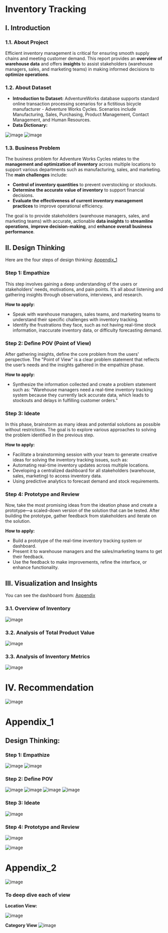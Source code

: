 # Inventory Tracking 
## I. Introduction
### 1.1. About Project
Efficient inventory management is critical for ensuring smooth supply chains and meeting customer demand. This report provides an **overview of warehouse data** and offers **insights** to assist stakeholders (warehouse managers, sales, and marketing teams) in making informed decisions to **optimize operations**.
### 1.2. About Dataset
* **Introduction to Dataset:** AdventureWorks database supports standard online transaction processing scenarios for a fictitious bicycle manufacturer - Adventure Works Cycles. 
Scenarios include Manufacturing, Sales, Purchasing, Product Management, Contact Management, and Human Resources.
* **Data Dictionary:**

![image](https://github.com/user-attachments/assets/0b057093-1414-4102-80b6-0b31a8b1b128)
![image](https://github.com/user-attachments/assets/97257af3-493a-4aa0-8685-9c9d41f3ee9d)


### 1.3. Business Problem
The business problem for Adventure Works Cycles relates to the **management and optimization of inventory** across multiple locations to support various departments such as manufacturing, sales, and marketing. The **main challenges** include:
* **Control of inventory quantities** to prevent overstocking or stockouts.
* **Determine the accurate value of inventory** to support financial decisions.
* **Evaluate the effectiveness of current inventory management practices** to improve operational efficiency.

The goal is to provide stakeholders (warehouse managers, sales, and marketing teams) with accurate, actionable **data insights** to **streamline operations**, **improve decision-making**, and **enhance overall business performance**.
## II. Design Thinking
Here are the four steps of design thinking: [Appendix_1](appendix_1)
### Step 1: Empathize
This step involves gaining a deep understanding of the users or stakeholders' needs, motivations, and pain points. It’s all about listening and gathering insights through observations, interviews, and research.

**How to apply:**
* Speak with warehouse managers, sales teams, and marketing teams to understand their specific challenges with inventory tracking.
* Identify the frustrations they face, such as not having real-time stock information, inaccurate inventory data, or difficulty forecasting demand.

### Step 2: Define POV (Point of View)
After gathering insights, define the core problem from the users' perspective. The "Point of View" is a clear problem statement that reflects the user’s needs and the insights gathered in the empathize phase.

**How to apply:**
* Synthesize the information collected and create a problem statement such as: "Warehouse managers need a real-time inventory tracking system because they currently lack accurate data, which leads to stockouts and delays in fulfilling customer orders."
### Step 3: Ideate
In this phase, brainstorm as many ideas and potential solutions as possible without restrictions. The goal is to explore various approaches to solving the problem identified in the previous step.

**How to apply:**
* Facilitate a brainstorming session with your team to generate creative ideas for solving the inventory tracking issues, such as:
* Automating real-time inventory updates across multiple locations.
* Developing a centralized dashboard for all stakeholders (warehouse, sales, marketing) to access inventory data.
* Using predictive analytics to forecast demand and stock requirements.
### Step 4: Prototype and Review
Now, take the most promising ideas from the ideation phase and create a prototype—a scaled-down version of the solution that can be tested. After building the prototype, gather feedback from stakeholders and iterate on the solution.

**How to apply:**
* Build a prototype of the real-time inventory tracking system or dashboard.
* Present it to warehouse managers and the sales/marketing teams to get their feedback.
* Use the feedback to make improvements, refine the interface, or enhance functionality.

## III. Visualization and Insights
You can see the dashboard from: [Appendix](appendix)
### 3.1. Overview of Inventory

![image](https://github.com/user-attachments/assets/ac7e889a-cdb6-43df-a58e-88fc077a091b)


### 3.2. Analysis of Total Product Value
![image](https://github.com/user-attachments/assets/22104817-17e5-437b-b311-e8efca833f6a)

### 3.3. Analysis of Inventory Metrics

![image](https://github.com/user-attachments/assets/077935de-5009-4283-97cc-2aecb17c29cf)
# IV. Recommendation
![image](https://github.com/user-attachments/assets/e301ce49-5106-4260-bae5-6b8fd027b62c)

# Appendix_1

## Design Thinking:

### Step 1: Empathize
![image](https://github.com/user-attachments/assets/44ef6f89-1025-4594-8f7d-a58dd2bbdce1)
![image](https://github.com/user-attachments/assets/0f308838-a48a-48e2-8421-3f407571ac28)

### Step 2: Define POV
![image](https://github.com/user-attachments/assets/a6d3b924-f4c1-4b66-aded-f1c4a98fa080)
![image](https://github.com/user-attachments/assets/eb505677-a219-4436-bffd-6f21a9619352)
![image](https://github.com/user-attachments/assets/61da51d1-f96a-4867-8e55-79240b992fbd)
![image](https://github.com/user-attachments/assets/cfb539d8-2019-490b-a467-edd935f87091)

### Step 3: Ideate
![image](https://github.com/user-attachments/assets/ba8c8f79-4cb6-4423-aafd-16e0b5751509)

### Step 4: Prototype and Review

![image](https://github.com/user-attachments/assets/bf5a6db3-47a0-4e13-b3db-ba360d3a4494)


![image](https://github.com/user-attachments/assets/40afe9ee-cdac-4f8e-ba7a-72d15b66b6e4)


# Appendix_2
![image](https://github.com/user-attachments/assets/fa1c85e5-9e05-4293-b57d-52b03ac78f6c)

### To deep dive each of view
**Location View:**

![image](https://github.com/user-attachments/assets/f2ab2236-5900-4a00-82f3-670c2db645da)

**Category View**
![image](https://github.com/user-attachments/assets/dfec4130-527d-4730-bcec-c100f34e3a8a)

